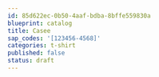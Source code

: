 ```yaml
---
id: 85d622ec-0b50-4aaf-bdba-8bffe559830a
blueprint: catalog
title: Casee
sap_codes: '[123456-4568]'
categories: t-shirt
published: false
status: draft
---
```

